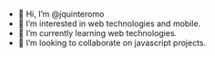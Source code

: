- 👋 Hi, I’m @jquinteromo
- 👀 I’m interested in web technologies and mobile.
- 🌱 I’m currently learning web technologies.
- 💞️ I’m looking to collaborate on javascript projects.

<!---
jquinteromo/jquinteromo is a ✨ special ✨ repository because its `README.md` (this file) appears on your GitHub profile.
You can click the Preview link to take a look at your changes.
--->

